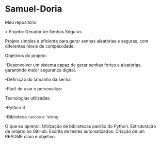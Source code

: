 # Samuel-Doria
Meu repositório 

• Projeto: Gerador de Senhas Seguras

Projeto simples e eficiente para gerar senhas aleatórias e seguras, com diferentes níveis de complexidade.

Objetivos do projeto: 

-Desenvolver um sistema capaz de gerar senhas fortes e 
aleatórias, garantindo maior segurança digital.

-Definição do tamanho da senha.

-Fácil de usar e personalizar.

Tecnologias utilizadas: 

-Python 3

-Biblioteca `random` e `string

O que eu aprendi:
Utilização de bibliotecas padrão do Python.
Estruturação de projeto no GitHub.
Escrita de testes automatizados.
Criação de um README claro e objetivo.
